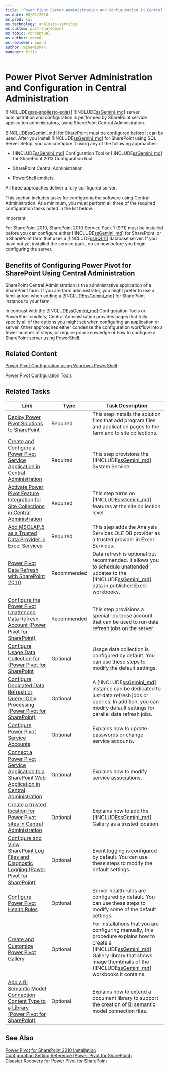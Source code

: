 ```yaml
---
title: "Power Pivot Server Administration and Configuration in Central Administration | Microsoft Docs"
ms.date: 05/02/2018
ms.prod: sql
ms.technology: analysis-services
ms.custom: ppvt-sharepoint
ms.topic: conceptual
ms.author: owend
ms.reviewer: owend
author: minewiskan
manager: kfile
---
```

# Power Pivot Server Administration and Configuration in Central Administration
[!INCLUDE[ssas-appliesto-sqlas](../../includes/ssas-appliesto-sqlas.md)]
  [!INCLUDE[ssGemini_md](../../includes/ssgemini-md.md)] server administration and configuration is performed by SharePoint service application administrators, using SharePoint Central Administration.  
  
 [!INCLUDE[ssGemini_md](../../includes/ssgemini-md.md)] for SharePoint must be configured before it can be used. After you install [!INCLUDE[ssGemini_md](../../includes/ssgemini-md.md)] for SharePoint using SQL Server Setup, you can configure it using any of the following approaches:  
  
-   [!INCLUDE[ssGemini_md](../../includes/ssgemini-md.md)] Configuration Tool or [!INCLUDE[ssGemini_md](../../includes/ssgemini-md.md)] for SharePoint 2013 Configuration tool  
  
-   SharePoint Central Administration  
  
-   PowerShell cmdlets  
  
 All three approaches deliver a fully configured server.  
  
 This section includes tasks for configuring the software using Central Administration. At a minimum, you must perform all three of the required configuration tasks noted in the list below.  
  
> [!IMPORTANT]  
>  For SharePoint 2010, SharePoint 2010 Service Pack 1 (SP1) must be installed before you can configure either [!INCLUDE[ssGemini_md](../../includes/ssgemini-md.md)] for SharePoint, or a SharePoint farm that uses a [!INCLUDE[ssSQL11](../../includes/sssql11-md.md)] database server. If you have not yet installed the service pack, do so now before you begin configuring the server.  
  
## Benefits of Configuring Power Pivot for SharePoint Using Central Administration  
 SharePoint Central Administration is the administrative application of a SharePoint farm. If you are farm administrator, you might prefer to use a familiar tool when adding a [!INCLUDE[ssGemini_md](../../includes/ssgemini-md.md)] for SharePoint instance to your farm.  
  
 In contrast with the [!INCLUDE[ssGemini_md](../../includes/ssgemini-md.md)] Configuration Tools or PowerShell cmdlets, Central Administration provides pages that fully specify all of the options you might set when configuring an application or server. Other approaches either condense the configuration workflow into a fewer number of steps, or require prior knowledge of how to configure a SharePoint server using PowerShell.  
  
## Related Content  
 [Power Pivot Configuration using Windows PowerShell](../../analysis-services/power-pivot-sharepoint/power-pivot-configuration-using-windows-powershell.md)  
  
 [Power Pivot Configuration Tools](../../analysis-services/power-pivot-sharepoint/power-pivot-configuration-tools.md)  
  
## Related Tasks  
  
|Link|Type|Task Description|  
|----------|----------|----------------------|  
|[Deploy Power Pivot Solutions to SharePoint](../../analysis-services/power-pivot-sharepoint/deploy-power-pivot-solutions-to-sharepoint.md)|Required|This step installs the solution files that add program files and application pages to the farm and to site collections.|  
|[Create and Configure a Power Pivot Service Application in Central Administration](../../analysis-services/power-pivot-sharepoint/create-and-configure-power-pivot-service-application-in-ca.md)|Required|This step provisions the [!INCLUDE[ssGemini_md](../../includes/ssgemini-md.md)] System Service.|  
|[Activate Power Pivot Feature Integration for Site Collections in Central Administration](../../analysis-services/power-pivot-sharepoint/activate-power-pivot-integration-for-site-collections-in-ca.md)|Required|This step turns on [!INCLUDE[ssGemini_md](../../includes/ssgemini-md.md)] features at the site collection level.|  
|[Add MSOLAP.5 as a Trusted Data Provider in Excel Services](../../analysis-services/power-pivot-sharepoint/add-msolap-5-as-a-trusted-data-provider-in-excel-services.md)|Required|This step adds the Analysis Services OLE DB provider as a trusted provider in Excel Services.|  
|[Power Pivot Data Refresh with SharePoint 2010](https://msdn.microsoft.com/01b54e6f-66e5-485c-acaa-3f9aa53119c9)|Recommended|Data refresh is optional but recommended. It allows you to schedule unattended updates to the [!INCLUDE[ssGemini_md](../../includes/ssgemini-md.md)] data in published Excel workbooks.|  
|[Configure the Power Pivot Unattended Data Refresh Account (Power Pivot for SharePoint)](https://msdn.microsoft.com/81401eac-c619-4fad-ad3e-599e7a6f8493)|Recommended|This step provisions a special-purpose account that can be used to run data refresh jobs on the server.|  
|[Configure Usage Data Collection for &#40;Power Pivot for SharePoint](../../analysis-services/power-pivot-sharepoint/configure-usage-data-collection-for-power-pivot-for-sharepoint.md)|Optional|Usage data collection is configured by default. You can use these steps to modify the default settings.|  
|[Configure Dedicated Data Refresh or Query-Only Processing (Power Pivot for SharePoint)](https://msdn.microsoft.com/5e027605-1086-4941-bb01-f315df8f829b)|Optional|A [!INCLUDE[ssGemini_md](../../includes/ssgemini-md.md)] instance can be dedicated to just data refresh jobs or queries. In addition, you can modify default settings for parallel data refresh jobs.|  
|[Configure Power Pivot Service Accounts](../../analysis-services/power-pivot-sharepoint/configure-power-pivot-service-accounts.md)|Optional|Explains how to update passwords or change service accounts.|  
|[Connect a Power Pivot Service Application to a SharePoint Web Application in Central Administration](../../analysis-services/power-pivot-sharepoint/connect-power-pivot-service-app-to-sharepoint-web-app-in-ca.md)|Optional|Explains how to modify service associations.|  
|[Create a trusted location for Power Pivot sites in Central Administration](../../analysis-services/power-pivot-sharepoint/create-a-trusted-location-for-power-pivot-sites-in-central-administration.md)|Optional|Explains how to add the [!INCLUDE[ssGemini_md](../../includes/ssgemini-md.md)] Gallery as a trusted location.|  
|[Configure and View SharePoint Log Files  and Diagnostic Logging &#40;Power Pivot for SharePoint&#41;](../../analysis-services/power-pivot-sharepoint/configure-and-view-sharepoint-and-diagnostic-logging.md)|Optional|Event logging is configured by default. You can use these steps to modify the default settings.|  
|[Configure Power Pivot Health Rules](../../analysis-services/power-pivot-sharepoint/configure-power-pivot-health-rules.md)|Optional|Server health rules are configured by default. You can use these steps to modify some of the default settings.|  
|[Create and Customize Power Pivot Gallery](../../analysis-services/power-pivot-sharepoint/create-and-customize-power-pivot-gallery.md)|Optional|For installations that you are configuring manually, this procedure explains how to create a [!INCLUDE[ssGemini_md](../../includes/ssgemini-md.md)] Gallery library that shows image thumbnails of the [!INCLUDE[ssGemini_md](../../includes/ssgemini-md.md)] workbooks it contains.|  
|[Add a BI Semantic Model Connection Content Type to a Library &#40;Power Pivot for SharePoint&#41;](../../analysis-services/power-pivot-sharepoint/add-bi-semantic-model-connection-content-type-to-library.md)|Optional|Explains how to extend a document library to support the creation of BI semantic model connection files.|  
  
## See Also  
 [Power Pivot for SharePoint 2010 Installation](https://msdn.microsoft.com/8d47dde7-c941-4280-a934-e2fe3f9a938f)   
 [Configuration Setting Reference &#40;Power Pivot for SharePoint&#41;](../../analysis-services/power-pivot-sharepoint/configuration-setting-reference-power-pivot-for-sharepoint.md)   
 [Disaster Recovery for Power Pivot for SharePoint](https://go.microsoft.com/fwlink/p/?LinkId=389570)  
  
  
